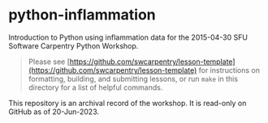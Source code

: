 python-inflammation
===================

Introduction to Python using inflammation data for the 2015-04-30 SFU Software Carpentry Python Workshop.

> Please see [https://github.com/swcarpentry/lesson-template](https://github.com/swcarpentry/lesson-template)
> for instructions on formatting, building, and submitting lessons,
> or run `make` in this directory for a list of helpful commands.

This repository is an archival record of the workshop. It is read-only on GitHub as of 20-Jun-2023.
